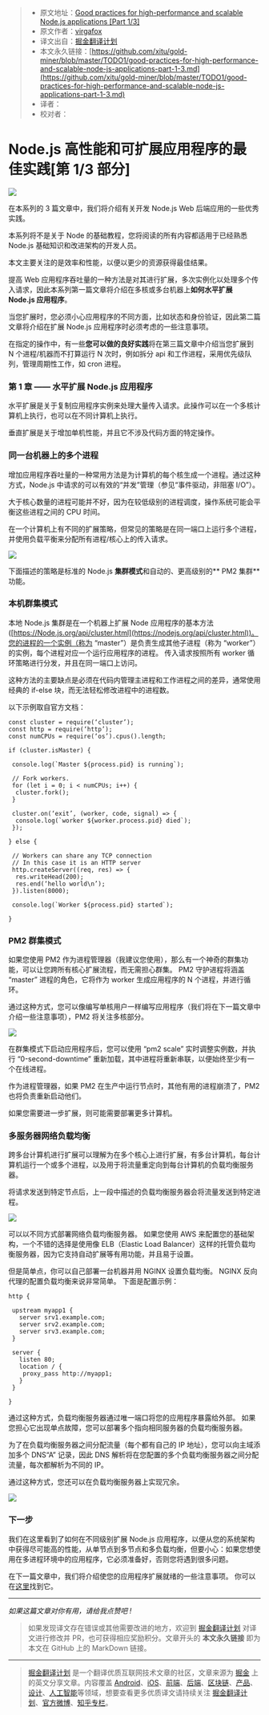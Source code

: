 > * 原文地址：[Good practices for high-performance and scalable Node.js applications [Part 1/3]](https://medium.com/iquii/good-practices-for-high-performance-and-scalable-node-js-applications-part-1-3-bb06b6204197)
> * 原文作者：[virgafox](https://medium.com/@virgafox?source=post_header_lockup)
> * 译文出自：[掘金翻译计划](https://github.com/xitu/gold-miner)
> * 本文永久链接：[https://github.com/xitu/gold-miner/blob/master/TODO1/good-practices-for-high-performance-and-scalable-node-js-applications-part-1-3.md](https://github.com/xitu/gold-miner/blob/master/TODO1/good-practices-for-high-performance-and-scalable-node-js-applications-part-1-3.md)
> * 译者：
> * 校对者：

# Node.js 高性能和可扩展应用程序的最佳实践[第 1/3 部分]

![](https://cdn-images-1.medium.com/max/2000/1*LBVvh_2LqmucG-dP6Em-ww.jpeg)

在本系列的 3 篇文章中，我们将介绍有关开发 Node.js Web 后端应用的一些优秀实践。

本系列将不是关于 Node 的基础教程，您将阅读的所有内容都适用于已经熟悉 Node.js 基础知识和改进架构的开发人员。

本文主要关注的是效率和性能，以便以更少的资源获得最佳结果。

提高 Web 应用程序吞吐量的一种方法是对其进行扩展，多次实例化以处理多个传入请求，因此本系列第一篇文章将介绍在多核或多台机器上**如何水平扩展 Node.js 应用程序**。

当您扩展时，您必须小心应用程序的不同方面，比如状态和身份验证，因此第二篇文章将介绍在扩展 Node.js 应用程序时必须考虑的一些注意事项。

在指定的操作中，有一些**您可以做的良好实践**将在第三篇文章中介绍当您扩展到 N 个进程/机器而不打算运行 N 次时，例如拆分 api 和工作进程，采用优先级队列，管理周期性工作，如 cron 进程。

### 第 1 章 —— 水平扩展 Node.js 应用程序

水平扩展是关于复制应用程序实例来处理大量传入请求。此操作可以在一个多核计算机上执行，也可以在不同计算机上执行。

垂直扩展是关于增加单机性能，并且它不涉及代码方面的特定操作。

### 同一台机器上的多个进程

增加应用程序吞吐量的一种常用方法是为计算机的每个核生成一个进程。通过这种方式，Node.js 中请求的可以有效的“并发”管理（参见“事件驱动，非阻塞 I/O”）。

大于核心数量的进程可能并不好，因为在较低级别的进程调度，操作系统可能会平衡这些进程之间的 CPU 时间。

在一个计算机上有不同的扩展策略，但常见的策略是在同一端口上运行多个进程，并使用负载平衡来分配所有进程/核心上的传入请求。

![](https://cdn-images-1.medium.com/max/800/1*p6YEK7y6JsVYBaZkhu4UbQ.png)

下面描述的策略是标准的 Node.js **集群模式**和自动的、更高级别的** PM2 集群**功能。

### 本机群集模式

本地 Node.js 集群是在一个机器上扩展 Node 应用程序的基本方法 ([https://Node.js.org/api/cluster.html](https://nodejs.org/api/cluster.html))。您的进程的一个实例（称为 “master”）是负责生成其他子进程（称为 “worker”）的实例，每个进程对应一个运行应用程序的进程。 传入请求按照所有 worker 循环策略进行分发，并且在同一端口上访问。

这种方法的主要缺点是必须在代码内管理主进程和工作进程之间的差异，通常使用经典的 if-else 块，而无法轻松修改进程中的进程数。

以下示例取自官方文档：

```
const cluster = require(‘cluster’);
const http = require(‘http’);
const numCPUs = require(‘os’).cpus().length;

if (cluster.isMaster) {
  
 console.log(`Master ${process.pid} is running`);
  
 // Fork workers.
 for (let i = 0; i < numCPUs; i++) {
  cluster.fork();
 }
  
 cluster.on(‘exit’, (worker, code, signal) => {
  console.log(`worker ${worker.process.pid} died`);
 });
  
} else {
  
 // Workers can share any TCP connection
 // In this case it is an HTTP server
 http.createServer((req, res) => {
  res.writeHead(200);
  res.end(‘hello world\n’);
 }).listen(8000);
  
 console.log(`Worker ${process.pid} started`);
 
}
```

### PM2 群集模式

如果您使用 PM2 作为进程管理器（我建议您使用），那么有一个神奇的群集功能，可以让您跨所有核心扩展流程，而无需担心群集。 PM2 守护进程将涵盖 “master” 进程的角色，它将作为 worker 生成应用程序的 N 个进程，并进行循环。

通过这种方式，您可以像编写单核用户一样编写应用程序（我们将在下一篇文章中介绍一些注意事项），PM2 将关注多核部分。

![](https://cdn-images-1.medium.com/max/800/0*zWc1jyWm1FNEeNgZ.)

在群集模式下启动应用程序后，您可以使用 “pm2 scale” 实时调整实例数，并执行 “0-second-downtime” 重新加载，其中进程将重新串联，以便始终至少有一个在线进程。

作为进程管理器，如果 PM2 在生产中运行节点时，其他有用的进程崩溃了，PM2 也将负责重新启动他们。

如果您需要进一步扩展，则可能需要部署更多计算机。

### 多服务器网络负载均衡

跨多台计算机进行扩展可以理解为在多个核心上进行扩展，有多台计算机，每台计算机运行一个或多个进程，以及用于将流量重定向到每台计算机的负载均衡服务器。

将请求发送到特定节点后，上一段中描述的负载均衡服务器会将流量发送到特定进程。

![](https://cdn-images-1.medium.com/max/800/1*ryiL00dESNJTL_jRnUyAyA.png)

可以以不同方式部署网络负载均衡服务器。 如果您使用 AWS 来配置您的基础架构，一个不错的选择是使用像 ELB（Elastic Load Balancer）这样的托管负载均衡服务器，因为它支持自动扩展等有用功能，并且易于设置。

但是简单点，你可以自己部署一台机器并用 NGINX 设置负载均衡。 NGINX 反向代理的配置负载均衡来说非常简单。 下面是配置示例：

```
http {

 upstream myapp1 {
   server srv1.example.com;
   server srv2.example.com;
   server srv3.example.com;
 }
 
 server {
   listen 80;
   location / {
    proxy_pass http://myapp1;
   }
 }
 
}
```

通过这种方式，负载均衡服务器通过唯一端口将您的应用程序暴露给外部。 如果您担心它出现单点故障，您可以部署多个指向相同服务器的负载均衡服务器。

为了在负载均衡服务器之间分配流量（每个都有自己的 IP 地址），您可以向主域添加多个 DNS“A” 记录，因此 DNS 解析将在您配置的多个负载均衡服务器之间分配流量，每次都解析为不同的 IP。

通过这种方式，您还可以在负载均衡服务器上实现冗余。

![](https://cdn-images-1.medium.com/max/800/1*iSVmpaGmwYzXWydLJnzM3A.png)

### 下一步

我们在这里看到了如何在不同级别扩展 Node.js 应用程序，以便从您的系统架构中获得尽可能高的性能，从单节点到多节点和多负载均衡，但要小心：如果您想使用在多进程环境中的应用程序，它必须准备好，否则您将遇到很多问题。

在下一篇文章中，我们将介绍使您的应用程序扩展就绪的一些注意事项。 你可以在[这里](https://medium.com/iquii/good-practices-for-high-performance-and-scalable-node-js-applications-part-2-3-2a68f875ce79)找到它。

* * *

_如果这篇文章对你有用，请给我点赞吧 !_

> 如果发现译文存在错误或其他需要改进的地方，欢迎到 [掘金翻译计划](https://github.com/xitu/gold-miner) 对译文进行修改并 PR，也可获得相应奖励积分。文章开头的 **本文永久链接** 即为本文在 GitHub 上的 MarkDown 链接。


---

> [掘金翻译计划](https://github.com/xitu/gold-miner) 是一个翻译优质互联网技术文章的社区，文章来源为 [掘金](https://juejin.im) 上的英文分享文章。内容覆盖 [Android](https://github.com/xitu/gold-miner#android)、[iOS](https://github.com/xitu/gold-miner#ios)、[前端](https://github.com/xitu/gold-miner#前端)、[后端](https://github.com/xitu/gold-miner#后端)、[区块链](https://github.com/xitu/gold-miner#区块链)、[产品](https://github.com/xitu/gold-miner#产品)、[设计](https://github.com/xitu/gold-miner#设计)、[人工智能](https://github.com/xitu/gold-miner#人工智能)等领域，想要查看更多优质译文请持续关注 [掘金翻译计划](https://github.com/xitu/gold-miner)、[官方微博](http://weibo.com/juejinfanyi)、[知乎专栏](https://zhuanlan.zhihu.com/juejinfanyi)。
